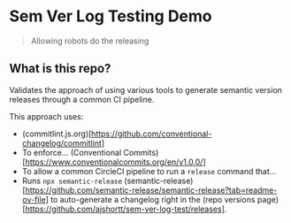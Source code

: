 # Sem Ver Log Testing Demo

> Allowing robots do the releasing

## What is this repo?
Validates the approach of using various tools to generate semantic version releases
through a common CI pipeline.

This approach uses:
- (commitlint.js.org)[https://github.com/conventional-changelog/commitlint]
- To enforce... (Conventional Commits)[https://www.conventionalcommits.org/en/v1.0.0/]
- To allow a common CircleCI pipeline to run a `release` command that...
- Runs `npx semantic-release` (semantic-release)[https://github.com/semantic-release/semantic-release?tab=readme-ov-file] to auto-generate a changelog right in the (repo versions page)[https://github.com/ajshortt/sem-ver-log-test/releases].

